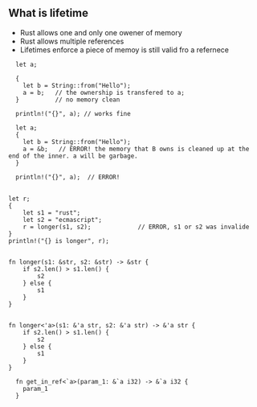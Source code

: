

## What is lifetime
- Rust allows one and only one owener of memory
- Rust allows multiple references
- Lifetimes enforce a piece of memoy is still valid fro a refernece

```
  let a;

  {
    let b = String::from("Hello");
    a = b;   // the ownership is transfered to a;
  }          // no memory clean

  println!("{}", a); // works fine
```

```
  let a;
  {
    let b = String::from("Hello");
    a = &b;   // ERROR! the memory that B owns is cleaned up at the end of the inner. a will be garbage.
  }          

  println!("{}", a);  // ERROR!
```

## 
```
let r;
{
    let s1 = "rust";
    let s2 = "ecmascript";
    r = longer(s1, s2);             // ERROR, s1 or s2 was invalide
}
println!("{} is longer", r);


fn longer(s1: &str, s2: &str) -> &str {
    if s2.len() > s1.len() {
        s2
    } else {
        s1
    }
}


fn longer<'a>(s1: &'a str, s2: &'a str) -> &'a str {
    if s2.len() > s1.len() {
        s2
    } else {
        s1
    }
}
```



```
  fn get_in_ref<`a>(param_1: &`a i32) -> &`a i32 {
    param_1
  }
```